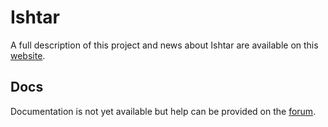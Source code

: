 
Ishtar
======

A full description of this project and news about Ishtar are available on this [website](http://www.ishtar-archeo.net).

Docs
----

Documentation is not yet available but help can be provided on the [forum](http://forum.ishtar-archeo.net).
